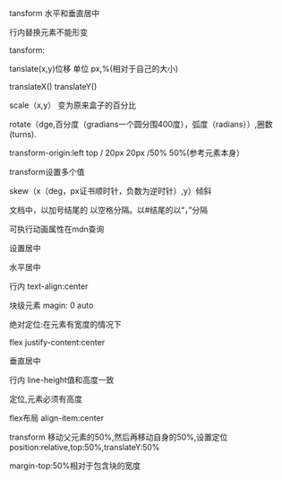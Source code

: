 tansform 水平和垂直居中

行内替换元素不能形变

tansform:<function> 

tanslate(x,y)位移 单位 px,%(相对于自己的大小)

translateX() translateY()

scale（x,y） 变为原来盒子的百分比

rotate（<number>dge,百分度（gradians一个圆分围400度），弧度（radians））,圈数(turns).

transform-origin:left top / 20px 20px /50% 50%(参考元素本身）

transform设置多个值

skew（x（deg，px证书顺时针，负数为逆时针）,y）倾斜

文档中，以加号结尾的 以空格分隔。以#结尾的以“，”分隔



可执行动画属性在mdn查询





设置居中

水平居中

行内 text-align:center

块级元素 magin: 0 auto 

绝对定位:在元素有宽度的情况下

flex justify-content:center

垂直居中

行内 line-height值和高度一致

定位,元素必须有高度

flex布局 align-item:center

transform 移动父元素的50%,然后再移动自身的50%,设置定位position:relative,top:50%,translateY:50%

margin-top:50%相对于包含块的宽度